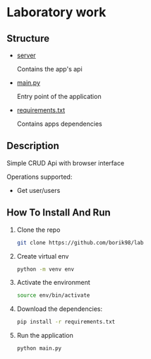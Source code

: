 # Laboratory work 

## Structure

- [server](./server)

  Contains the app's api

- [main.py](./main.py)

  Entry point of the application

- [requirements.txt](./requirements.txt)

  Contains apps dependencies

## Description

Simple CRUD Api with browser interface

Operations supported:
- Get user/users

## How To Install And Run

1) Clone the repo

    ```sh
    git clone https://github.com/borik98/lab
    ```

2) Create virtual env
    ```sh
    python -m venv env
    ```

3) Activate the environment

    ```sh
    source env/bin/activate
    ```

4) Download the dependencies:

   ```sh
   pip install -r requirements.txt
   ```

5) Run the application

   ```sh
   python main.py
   ```

